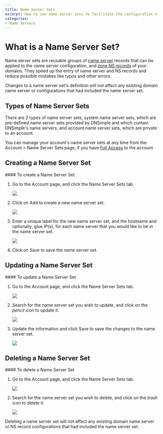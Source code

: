 ```yaml
---
title: Name Server Sets
excerpt: How to use name server sets to facilitate the configuration of domain name servers and zone NS records.
categories:
- Name Servers
---
```


# What is a Name Server Set?

Name server sets are reusable groups of [name server](/articles/what-is-a-nameserver/) records that can be applied to the name server configuration, and [zone NS records](/articles/zone-ns-records/) of your domains. They speed up the entry of name server and NS records and reduce possible mistakes like typos and other errors. 

<info>
Changes to a name server set's definition will not affect any existing domain name server or configurations that had included the name server set.
</info>

## Types of Name Server Sets

There are 2 types of name server sets, system name server sets, which are pre-defined name server sets provided by DNSimple and which contain DNSimple's name servers, and account name server sets, which are private to an account.

You can manage your account's name server sets at any time from the Account > Name Server Sets page, if you have [Full Access](/articles/domain-access-control#full-access) to the account.

## Creating a Name Server Set

<div class="section-steps" markdown="1">
#### To create a Name Server Set

1. Go to the <label>Account</label> page, and click the <label>Name Server Sets</label> tab.

    ![](/files/name-server-sets-from-account.png)

1. Click on <label>Add</label> to create a new name server set.

    ![](/files/name-server-sets-add.png)

1. Enter a unique label for the new name server set, and the hostname and optionally, glue IP(s), for each name server that you would like to be in the name server set.

    ![](/files/name-server-sets-new.png)

1. Click on <label>Save</label> to save the name server set.

</div>

## Updating a Name Server Set

<div class="section-steps" markdown="1">
#### To update a Name Server Set

1. Go to the <label>Account</label> page, and click the <label>Name Server Sets</label> tab.

    ![](/files/name-server-sets-from-account.png)

1. Search for the name server set you wish to update, and click on the _pencil_ icon to update it.

    ![](/files/name-server-sets-edit.png)

1. Update the information and click <label>Save</label> to save the changes to the name server set.

    ![](/files/name-server-sets-edit-screen.png)

</div>

## Deleting a Name Server Set

<div class="section-steps" markdown="1">
#### To delete a Name Server Set

1. Go to the <label>Account</label> page, and click the <label>Name Server Sets</label> tab.

    ![](/files/name-server-sets-from-account.png)

1. Search for the name server set you wish to delete, and click on the _trash_ icon to delete it.

    ![](/files/name-server-sets-delete.png)

<info>
Deleting a name server set will not affect any existing domain name server or NS record configurations that had included the name server set.
</info>

</div>